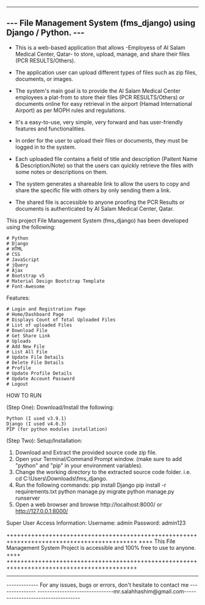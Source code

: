------------------------------------------------------------------
--- File Management System (fms_django) using Django / Python. ---
------------------------------------------------------------------

- This is a web-based application that allows -Employess of Al Salam Medical Center, Qatar- to store, upload, manage, 
  and share their files (PCR RESULTS/Others). 

- The application user can upload different types of files such as zip files, documents, or images. 

- The system's main goal is to provide the Al Salam Medical Center employees a plat-from to store their files 
  (PCR RESULTS/Others) or documents online for easy retrieval in the airport (Hamad International Airport) as 
  per MOPH rules and regulations.

- It's a easy-to-use, very simple, very forward and has user-friendly features and functionalities.

- In order for the user to upload their files or documents, they must be logged in to the system.
 
- Each uploaded file contains a field of title and description (Paitent Name & Description/Note) so that the users 
  can quickly retrieve the files with some notes or descriptions on them.

- The system generates a shareable link to allow the users to copy and share the specific file with others by only 
  sending them a link. 

- The shared file is accessible to anyone proofing the PCR Results or documents is authenticated by 
  Al Salam Medical Center, Qatar.


This project File Management System (fms_django) has been developed using the following:

	# Python
	# Django
	# HTML
	# CSS
	# JavaScript
	# jQuery
	# Ajax
	# Bootstrap v5
	# Material Design Bootstrap Template
	# Font-Awesome

Features:

	# Login and Registration Page
	# Home/Dashboard Page
	# Displays Count of Total Uploaded Files	
	# List of uploaded Files
	# Download File
	# Get Share Link
	# Uploads
	# Add New File
	# List All File
	# Update File Details
	# Delete File Details
	# Profile
	# Update Profile Details
	# Update Account Password
	# Logout

HOW TO RUN 

(Step One): Download/Install the following:

	Python (I used v3.9.1)
	Django (I used v4.0.3)
	PIP (for python modules installation)


(Step Two): Setup/Installation:

1. Download and Extract the provided source code zip file.
2. Open your Terminal/Command Prompt window. (make sure to add "python" and "pip" in your environment variables).
3. Change the working directory to the extracted source code folder. i.e. cd C:\Users\Downloads\fms_django.
4. Run the following commands:
	pip install Django
	pip install -r requirements.txt
	python manage.py migrate
	python manage.py runserver
5. Open a web browser and browse http://localhost:8000/ or http://127.0.0.1:8000/

Super User Access Information:
Username: admin
Password: admin123

+++++++++++++++++++++++++++++++++++++++++++++++++++++++++++++++++++++++++++++++++++++++++++
++++ This File Management System Project is accessible and 100% free to use to anyone. ++++
+++++++++++++++++++++++++++++++++++++++++++++++++++++++++++++++++++++++++++++++++++++++++++

------------------------------------------------------------------------------------------
------------- For any issues, bugs or errors, don't hesitate to contact me ---------------
-------------------------------mr.salahhashim@gmail.com-----------------------------------
